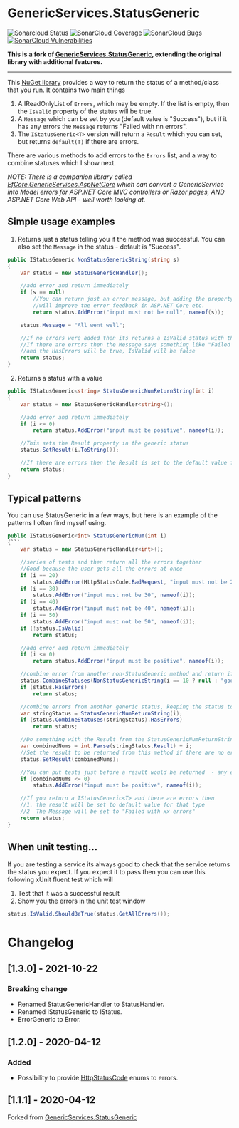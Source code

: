 # GenericServices.StatusGeneric
 [![Sonarcloud Status](https://sonarcloud.io/api/project_badges/measure?project=CSharp.StatusGeneric&metric=alert_status)](https://sonarcloud.io/dashboard?id=CSharp.StatusGeneric) 
 [![SonarCloud Coverage](https://sonarcloud.io/api/project_badges/measure?project=CSharp.StatusGeneric&metric=coverage)](https://sonarcloud.io/component_measures/metric/coverage/list?id=CSharp.StatusGeneric)
 [![SonarCloud Bugs](https://sonarcloud.io/api/project_badges/measure?project=CSharp.StatusGeneric&metric=bugs)](https://sonarcloud.io/component_measures/metric/reliability_rating/list?id=CSharp.StatusGeneric)
 [![SonarCloud Vulnerabilities](https://sonarcloud.io/api/project_badges/measure?project=CSharp.StatusGeneric&metric=vulnerabilities)](https://sonarcloud.io/component_measures/metric/security_rating/list?id=CSharp.StatusGeneric)

**This is a fork of [GenericServices.StatusGeneric](https://github.com/JonPSmith/GenericServices.StatusGeneric), extending the original library with additional features.**
***

This [NuGet library](https://www.nuget.org/packages/GenericServices.StatusGeneric/) provides a way to return the status of a method/class that you run. It contains two main things

1. A IReadOnlyList of `Errors`, which may be empty. If the list is empty, then the `IsValid` property of the status will be true.
2. A `Message` which can be set by you (default value is "Success"), but if it has any errors the `Message` returns "Failed with nn errors".
3. The `IStatusGeneric<T>` version will return a `Result` which you can set, but returns `default(T)` if there are errors.

There are various methods to add errors to the `Errors` list, and a way to combine statuses which I show next.

*NOTE: There is a companion library called [EfCore.GenericServices.AspNetCore](https://github.com/JonPSmith/EfCore.GenericServices.AspNetCore) which can convert a GenericService into Model errors for ASP.NET Core MVC controllers or Razor pages, AND ASP.NET Core Web API - well worth looking at.*


## Simple usage examples

1. Returns just a status telling you if the method was successful. You can also set the `Message` in the status - default is "Success".

```c#
public IStatusGeneric NonStatusGenericString(string s)
{
    var status = new StatusGenericHandler();

    //add error and return immediately
    if (s == null)
        //You can return just an error message, but adding the property name
        //will improve the error feedback in ASP.NET Core etc.
        return status.AddError("input must not be null", nameof(s));

    status.Message = "All went well";

    //If no errors were added then its returns a IsValid status with the message
    //If there are errors then the Message says something like "Failed with 1 error"
    //and the HasErrors will be true, IsValid will be false
    return status;
}

```

2. Returns a status with a value

```c#
public IStatusGeneric<string> StatusGenericNumReturnString(int i)
{
    var status = new StatusGenericHandler<string>();

    //add error and return immediately
    if (i <= 0)
        return status.AddError("input must be positive", nameof(i));

    //This sets the Result property in the generic status
    status.SetResult(i.ToString());

    //If there are errors then the Result is set to the default value for generic type
    return status;
}
```


## Typical patterns

You can use StatusGeneric in a few ways, but here is an example of the patterns I often find myself using.

```c#
public IStatusGeneric<int> StatusGenericNum(int i)
{```
    var status = new StatusGenericHandler<int>();

    //series of tests and then return all the errors together
    //Good because the user gets all the errors at once
    if (i == 20)
        status.AddError(HttpStatusCode.BadRequest, "input must not be 20", nameof(i));
    if (i == 30)
        status.AddError("input must not be 30", nameof(i));
    if (i == 40)
        status.AddError("input must not be 40", nameof(i));
    if (i == 50)
        status.AddError("input must not be 50", nameof(i));
    if (!status.IsValid)
        return status;

    //add error and return immediately
    if (i <= 0)
        return status.AddError("input must be positive", nameof(i));

    //combine error from another non-StatusGeneric method and return if has errors
    status.CombineStatuses(NonStatusGenericString(i == 10 ? null : "good"));
    if (status.HasErrors)
        return status;

    //combine errors from another generic status, keeping the status to extract later
    var stringStatus = StatusGenericNumReturnString(i);
    if (status.CombineStatuses(stringStatus).HasErrors)
        return status;

    //Do something with the Result from the StatusGenericNumReturnString method
    var combinedNums = int.Parse(stringStatus.Result) + i;
    //Set the result to be returned from this method if there are no errors
    status.SetResult(combinedNums);

    //You can put tests just before a result would be returned  - any error will set the result to default value
    if (combinedNums <= 0)
        status.AddError("input must be positive", nameof(i));

    //If you return a IStatusGeneric<T> and there are errors then
    //1. the result will be set to default value for that type
    //2  The Message will be set to "Failed with xx errors"
    return status;
}
```
  

## When unit testing...

If you are testing a service its always good to check that the service returns the status you expect. If you expect it to pass then you can use this following xUnit fluent test which will
1. Test that it was a successful result
2. Show you the errors in the unit test window

```c#
status.IsValid.ShouldBeTrue(status.GetAllErrors());
```

# Changelog

## [1.3.0] - 2021-10-22
### Breaking change
- Renamed StatusGenericHandler to StatusHandler.
- Renamed IStatusGeneric to IStatus.
- ErrorGeneric to Error.

## [1.2.0] - 2020-04-12
### Added
- Possibility to provide [HttpStatusCode](https://docs.microsoft.com/en-us/dotnet/api/system.net.httpstatuscode?view=netstandard-2.0) enums to errors.

## [1.1.1] - 2020-04-12
Forked from [GenericServices.StatusGeneric](https://github.com/JonPSmith/GenericServices.StatusGeneric)
